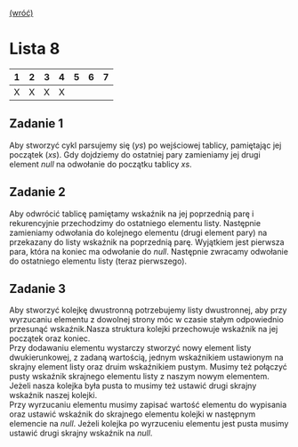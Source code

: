 [(wróć)](../)

# Lista 8
| 1 | 2 | 3 | 4 | 5 | 6 | 7 |
|---|---|---|---|---|---|---|
| X | X | X | X |   |   |   |


## Zadanie 1
Aby stworzyć cykl parsujemy się (_ys_) po wejściowej tablicy, pamiętając jej początek (_xs_). Gdy dojdziemy do ostatniej pary zamieniamy jej drugi element _null_ na odwołanie do początku tablicy _xs_.

## Zadanie 2
Aby odwrócić tablicę pamiętamy wskaźnik na jej poprzednią parę i rekurencyjnie przechodzimy do ostatniego elementu listy. Następnie zamieniamy odwołania do kolejnego elementu (drugi element pary) na przekazany do listy wskaźnik na poprzednią parę. Wyjątkiem jest pierwsza para, która na koniec ma odwołanie do _null_. Następnie zwracamy odwołanie do ostatniego elementu listy (teraz pierwszego).

## Zadanie 3
Aby stworzyć kolejkę dwustronną potrzebujemy listy dwustronnej, aby przy wyrzucaniu elementu z dowolnej strony móc w czasie stałym odpowiednio przesunąć wskaźnik.Nasza struktura kolejki przechowuje wskaźnik na jej początek oraz koniec.\
Przy dodawaniu elementu wystarczy stworzyć nowy element listy dwukierunkowej, z zadaną wartością, jednym wskaźnikiem ustawionym na skrajny element listy oraz druim wskaźnikiem pustym. Musimy też połączyć pusty wskaźnik skrajnego elementu listy z naszym nowym elementem. Jeżeli nasza kolejka była pusta to musimy też ustawić drugi skrajny wskaźnik naszej kolejki. \
Przy wyrzucaniu elementu musimy zapisać wartość elementu do wypisania oraz ustawić wskaźnik do skrajnego elementu kolejki w następnym elemencie na _null_. Jeżeli kolejka po wyrzuceniu elementu jest pusta musimy ustawić drugi skrajny wskaźnik na _null_.



